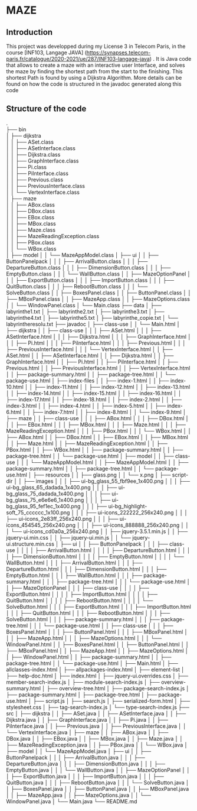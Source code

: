 # MAZE
## Introduction
This project was developped during my License 3 in Telecom Paris, in the course [INF103, Langage JAVA] (https://synapses.telecom-paris.fr/catalogue/2020-2021/ue/287/INF103-langage-java) . It is Java code that allows to create a maze with an interactive user Interface, and solves the maze by finding the shortest path from the start to the finishing. This shortest Path is found by using a Dijkstra Algorithm.
More details can be found on how the code is structured in the javadoc generated along this code

## Structure of the code

.<br />
├── bin<br />
│   ├── dijkstra<br />
│   │   ├── ASet.class<br />
│   │   ├── ASetInterface.class<br />
│   │   ├── Dijkstra.class<br />
│   │   ├── GraphInterface.class<br />
│   │   ├── Pi.class<br />
│   │   ├── PiInterface.class<br />
│   │   ├── Previous.class<br />
│   │   ├── PreviousInterface.class<br />
│   │   └── VertexInterface.class<br />
│   ├── maze<br />
│   │   ├── ABox.class<br />
│   │   ├── DBox.class<br />
│   │   ├── EBox.class<br />
│   │   ├── MBox.class<br />
│   │   ├── Maze.class<br />
│   │   ├── MazeReadingException.class<br />
│   │   ├── PBox.class<br />
│   │   └── WBox.class<br />
│   ├── model
│   │   └── MazeAppModel.class
│   ├── ui
│   │   ├── ButtonPanelpack
│   │   │   ├── ArrivalButton.class
│   │   │   ├── DepartureButton.class
│   │   │   ├── DimensionButton.class
│   │   │   ├── EmptyButton.class
│   │   │   └── WallButton.class
│   │   ├── MazeOptionPanel
│   │   │   ├── ExportButton.class
│   │   │   ├── ImportButton.class
│   │   │   ├── QuitButton.class
│   │   │   ├── RebootButton.class
│   │   │   └── SolveButton.class
│   │   ├── BoxesPanel.class
│   │   ├── ButtonPanel.class
│   │   ├── MBoxPanel.class
│   │   ├── MazeApp.class
│   │   ├── MazeOptions.class
│   │   └── WindowPanel.class
│   └── Main.class
├── data
│   ├── labyrinthe1.txt
│   ├── labyrinthe2.txt
│   ├── labyrinthe3.txt
│   ├── labyrinthe4.txt
│   ├── labyrinthe5.txt
│   ├── labyrinthe_copie.txt
│   └── labyrintheresolu.txt
├── javadoc
│   ├── class-use
│   │   └── Main.html
│   ├── dijkstra
│   │   ├── class-use
│   │   │   ├── ASet.html
│   │   │   ├── ASetInterface.html
│   │   │   ├── Dijkstra.html
│   │   │   ├── GraphInterface.html
│   │   │   ├── Pi.html
│   │   │   ├── PiInterface.html
│   │   │   ├── Previous.html
│   │   │   ├── PreviousInterface.html
│   │   │   └── VertexInterface.html
│   │   ├── ASet.html
│   │   ├── ASetInterface.html
│   │   ├── Dijkstra.html
│   │   ├── GraphInterface.html
│   │   ├── Pi.html
│   │   ├── PiInterface.html
│   │   ├── Previous.html
│   │   ├── PreviousInterface.html
│   │   ├── VertexInterface.html
│   │   ├── package-summary.html
│   │   ├── package-tree.html
│   │   └── package-use.html
│   ├── index-files
│   │   ├── index-1.html
│   │   ├── index-10.html
│   │   ├── index-11.html
│   │   ├── index-12.html
│   │   ├── index-13.html
│   │   ├── index-14.html
│   │   ├── index-15.html
│   │   ├── index-16.html
│   │   ├── index-17.html
│   │   ├── index-18.html
│   │   ├── index-2.html
│   │   ├── index-3.html
│   │   ├── index-4.html
│   │   ├── index-5.html
│   │   ├── index-6.html
│   │   ├── index-7.html
│   │   ├── index-8.html
│   │   └── index-9.html
│   ├── maze
│   │   ├── class-use
│   │   │   ├── ABox.html
│   │   │   ├── DBox.html
│   │   │   ├── EBox.html
│   │   │   ├── MBox.html
│   │   │   ├── Maze.html
│   │   │   ├── MazeReadingException.html
│   │   │   ├── PBox.html
│   │   │   └── WBox.html
│   │   ├── ABox.html
│   │   ├── DBox.html
│   │   ├── EBox.html
│   │   ├── MBox.html
│   │   ├── Maze.html
│   │   ├── MazeReadingException.html
│   │   ├── PBox.html
│   │   ├── WBox.html
│   │   ├── package-summary.html
│   │   ├── package-tree.html
│   │   └── package-use.html
│   ├── model
│   │   ├── class-use
│   │   │   └── MazeAppModel.html
│   │   ├── MazeAppModel.html
│   │   ├── package-summary.html
│   │   ├── package-tree.html
│   │   └── package-use.html
│   ├── resources
│   │   ├── glass.png
│   │   └── x.png
│   ├── script-dir
│   │   ├── images
│   │   │   ├── ui-bg_glass_55_fbf9ee_1x400.png
│   │   │   ├── ui-bg_glass_65_dadada_1x400.png
│   │   │   ├── ui-bg_glass_75_dadada_1x400.png
│   │   │   ├── ui-bg_glass_75_e6e6e6_1x400.png
│   │   │   ├── ui-bg_glass_95_fef1ec_1x400.png
│   │   │   ├── ui-bg_highlight-soft_75_cccccc_1x100.png
│   │   │   ├── ui-icons_222222_256x240.png
│   │   │   ├── ui-icons_2e83ff_256x240.png
│   │   │   ├── ui-icons_454545_256x240.png
│   │   │   ├── ui-icons_888888_256x240.png
│   │   │   └── ui-icons_cd0a0a_256x240.png
│   │   ├── jquery-3.5.1.min.js
│   │   ├── jquery-ui.min.css
│   │   ├── jquery-ui.min.js
│   │   └── jquery-ui.structure.min.css
│   ├── ui
│   │   ├── ButtonPanelpack
│   │   │   ├── class-use
│   │   │   │   ├── ArrivalButton.html
│   │   │   │   ├── DepartureButton.html
│   │   │   │   ├── DimensionButton.html
│   │   │   │   ├── EmptyButton.html
│   │   │   │   └── WallButton.html
│   │   │   ├── ArrivalButton.html
│   │   │   ├── DepartureButton.html
│   │   │   ├── DimensionButton.html
│   │   │   ├── EmptyButton.html
│   │   │   ├── WallButton.html
│   │   │   ├── package-summary.html
│   │   │   ├── package-tree.html
│   │   │   └── package-use.html
│   │   ├── MazeOptionPanel
│   │   │   ├── class-use
│   │   │   │   ├── ExportButton.html
│   │   │   │   ├── ImportButton.html
│   │   │   │   ├── QuitButton.html
│   │   │   │   ├── RebootButton.html
│   │   │   │   └── SolveButton.html
│   │   │   ├── ExportButton.html
│   │   │   ├── ImportButton.html
│   │   │   ├── QuitButton.html
│   │   │   ├── RebootButton.html
│   │   │   ├── SolveButton.html
│   │   │   ├── package-summary.html
│   │   │   ├── package-tree.html
│   │   │   └── package-use.html
│   │   ├── class-use
│   │   │   ├── BoxesPanel.html
│   │   │   ├── ButtonPanel.html
│   │   │   ├── MBoxPanel.html
│   │   │   ├── MazeApp.html
│   │   │   ├── MazeOptions.html
│   │   │   └── WindowPanel.html
│   │   ├── BoxesPanel.html
│   │   ├── ButtonPanel.html
│   │   ├── MBoxPanel.html
│   │   ├── MazeApp.html
│   │   ├── MazeOptions.html
│   │   ├── WindowPanel.html
│   │   ├── package-summary.html
│   │   ├── package-tree.html
│   │   └── package-use.html
│   ├── Main.html
│   ├── allclasses-index.html
│   ├── allpackages-index.html
│   ├── element-list
│   ├── help-doc.html
│   ├── index.html
│   ├── jquery-ui.overrides.css
│   ├── member-search-index.js
│   ├── module-search-index.js
│   ├── overview-summary.html
│   ├── overview-tree.html
│   ├── package-search-index.js
│   ├── package-summary.html
│   ├── package-tree.html
│   ├── package-use.html
│   ├── script.js
│   ├── search.js
│   ├── serialized-form.html
│   ├── stylesheet.css
│   ├── tag-search-index.js
│   └── type-search-index.js
├── src
│   ├── dijkstra
│   │   ├── ASet.java
│   │   ├── ASetInterface.java
│   │   ├── Dijkstra.java
│   │   ├── GraphInterface.java
│   │   ├── Pi.java
│   │   ├── PiInterface.java
│   │   ├── Previous.java
│   │   ├── PreviousInterface.java
│   │   └── VertexInterface.java
│   ├── maze
│   │   ├── ABox.java
│   │   ├── DBox.java
│   │   ├── EBox.java
│   │   ├── MBox.java
│   │   ├── Maze.java
│   │   ├── MazeReadingException.java
│   │   ├── PBox.java
│   │   └── WBox.java
│   ├── model
│   │   └── MazeAppModel.java
│   ├── ui
│   │   ├── ButtonPanelpack
│   │   │   ├── ArrivalButton.java
│   │   │   ├── DepartureButton.java
│   │   │   ├── DimensionButton.java
│   │   │   ├── EmptyButton.java
│   │   │   └── WallButton.java
│   │   ├── MazeOptionPanel
│   │   │   ├── ExportButton.java
│   │   │   ├── ImportButton.java
│   │   │   ├── QuitButton.java
│   │   │   ├── RebootButton.java
│   │   │   └── SolveButton.java
│   │   ├── BoxesPanel.java
│   │   ├── ButtonPanel.java
│   │   ├── MBoxPanel.java
│   │   ├── MazeApp.java
│   │   ├── MazeOptions.java
│   │   └── WindowPanel.java
│   └── Main.java
└── README.md
